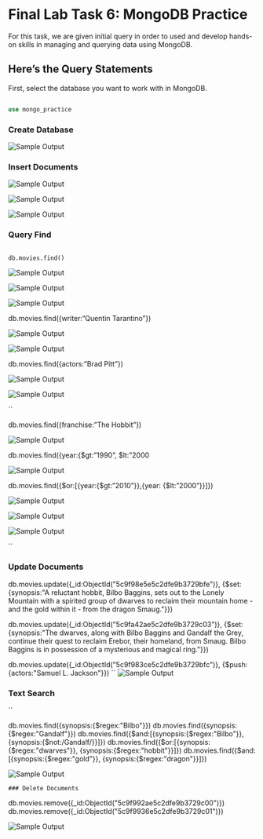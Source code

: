 # Final Lab Task 6: MongoDB Practice
For this task, we are given initial query in order to used and develop hands-on skills in managing and querying data using MongoDB.

## Here’s the Query Statements
First, select the database you want to work with in MongoDB.
```sql

use mongo_practice
```
### Create Database

![Sample Output](images/1.png)

### Insert Documents

![Sample Output](images/2.PNG)

![Sample Output](images/3.PNG)

![Sample Output](images/4.PNG)
 
### Query Find
```sql

db.movies.find()
```
![Sample Output](images/find.1.PNG)

![Sample Output](images/find.2.PNG)

![Sample Output](images/find.3.PNG)

db.movies.find({writer:”Quentin Tarantino”})

![Sample Output](images/quentin.png)

![Sample Output](images/quentin2.png)

db.movies.find({actors:”Brad Pitt”})

![Sample Output](images/bradd.png)

![Sample Output](images/bradd2.png)

``

db.movies.find({franchise:”The Hobbit”})

![Sample Output](images/hobbit.png)

db.movies.find({year:{$gt:”1990”, $lt:”2000

![Sample Output](images/1990.png)

db.movies.find({$or:[{year:{$gt:”2010”}},{year: {$lt:”2000”}}]})

![Sample Output](images/2010.png)

![Sample Output](images/2010.1.png)

![Sample Output](images/2010.2.png)

``
### Update Documents


db.movies.update({_id:ObjectId("5c9f98e5e5c2dfe9b3729bfe")}, {$set:{synopsis:"A reluctant hobbit, Bilbo Baggins, sets out to the Lonely Mountain with a spirited group of dwarves to reclaim their mountain home - and the gold within it - from the dragon Smaug."}})

db.movies.update({_id:ObjectId("5c9fa42ae5c2dfe9b3729c03")}, {$set:{synopsis:"The dwarves, along with Bilbo Baggins and Gandalf the Grey, continue their quest to reclaim Erebor, their homeland, from Smaug. Bilbo Baggins is in possession of a mysterious and magical ring."}})

db.movies.update({_id:ObjectId("5c9f983ce5c2dfe9b3729bfc")}, {$push:{actors:"Samuel L. Jackson"}})
``
![Sample Output](images/update.PNG)

### Text Search
``

db.movies.find({synopsis:{$regex:"Bilbo"}})
db.movies.find({synopsis:{$regex:"Gandalf"}})
db.movies.find({$and:[{synopsis:{$regex:"Bilbo"}}, {synopsis:{$not:/Gandalf/}}]})
db.movies.find({$or:[{synopsis:{$regex:"dwarves"}}, {synopsis:{$regex:"hobbit"}}]})
db.movies.find({$and:[{synopsis:{$regex:"gold"}}, {synopsis:{$regex:"dragon"}}]})

![Sample Output](images/search.png)
```
### Delete Documents
```
db.movies.remove({_id:ObjectId("5c9f992ae5c2dfe9b3729c00")})
db.movies.remove({_id:ObjectId("5c9f9936e5c2dfe9b3729c01")})

![Sample Output](images/remove.PNG)
```
